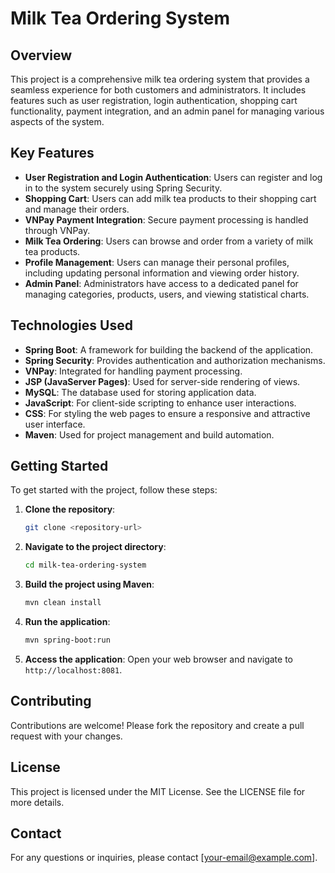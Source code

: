 # Milk Tea Ordering System

## Overview

This project is a comprehensive milk tea ordering system that provides a seamless experience for both customers and administrators. It includes features such as user registration, login authentication, shopping cart functionality, payment integration, and an admin panel for managing various aspects of the system.

## Key Features

-   **User Registration and Login Authentication**: Users can register and log in to the system securely using Spring Security.
-   **Shopping Cart**: Users can add milk tea products to their shopping cart and manage their orders.
-   **VNPay Payment Integration**: Secure payment processing is handled through VNPay.
-   **Milk Tea Ordering**: Users can browse and order from a variety of milk tea products.
-   **Profile Management**: Users can manage their personal profiles, including updating personal information and viewing order history.
-   **Admin Panel**: Administrators have access to a dedicated panel for managing categories, products, users, and viewing statistical charts.

## Technologies Used

-   **Spring Boot**: A framework for building the backend of the application.
-   **Spring Security**: Provides authentication and authorization mechanisms.
-   **VNPay**: Integrated for handling payment processing.
-   **JSP (JavaServer Pages)**: Used for server-side rendering of views.
-   **MySQL**: The database used for storing application data.
-   **JavaScript**: For client-side scripting to enhance user interactions.
-   **CSS**: For styling the web pages to ensure a responsive and attractive user interface.
-   **Maven**: Used for project management and build automation.

## Getting Started

To get started with the project, follow these steps:

1. **Clone the repository**:

    ```sh
    git clone <repository-url>
    ```

2. **Navigate to the project directory**:

    ```sh
    cd milk-tea-ordering-system
    ```

3. **Build the project using Maven**:

    ```sh
    mvn clean install
    ```

4. **Run the application**:

    ```sh
    mvn spring-boot:run
    ```

5. **Access the application**:
   Open your web browser and navigate to `http://localhost:8081`.

## Contributing

Contributions are welcome! Please fork the repository and create a pull request with your changes.

## License

This project is licensed under the MIT License. See the LICENSE file for more details.

## Contact

For any questions or inquiries, please contact [your-email@example.com].

